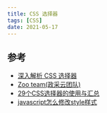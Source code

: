 ```yaml
---
title: CSS 选择器
tags: [CSS]
date: 2021-05-17
---
```


## 参考

- [深入解析 CSS 选择器](https://mp.weixin.qq.com/s?src=11&timestamp=1621241758&ver=3073&signature=yK*lbA8qRGILtLyU5rtAxHiiURqU9YBHoLeTs9UtGZWzS6STqKyFOG83649ncUVRc*fJ1yysJgv*oiQQlW*xbU1xoZ1XfrMuP5zUmMA-dg-2kExGpx64AEdZ71c7TcB9&new=1)
- [Zoo team(政采云团队)](https://www.zoo.team/article/about-css-selector)
- [29个CSS选择器的使用与汇总](https://mp.weixin.qq.com/s?src=11&timestamp=1620985038&ver=3068&signature=uHv-JVokb0sUmq6-Fw0KQTm1adweqzW908K61tCr93MDIQpSMlTzg4bjgYXJ2mFWQWFvu*YvVs79AT5W00t6n*z-HLj61k9oF4g9HIw7lO0OtmvQvEzxeHXoOJpwwRWl&new=1)
- [javascript怎么修改style样式](https://mp.weixin.qq.com/s?src=11&timestamp=1620986539&ver=3068&signature=3-w-31Y2UBXO8GvVktI3UoiuorMPa4JBmhGJYSrubV9*VbNtyCrEqwVC6DsXRKl0Y8DHUaffRo3XEU6EmZGhg-pFMUodrjZ-ithvHd-EMryUFmmq3wUA3rDvSy0LU6g3&new=1)